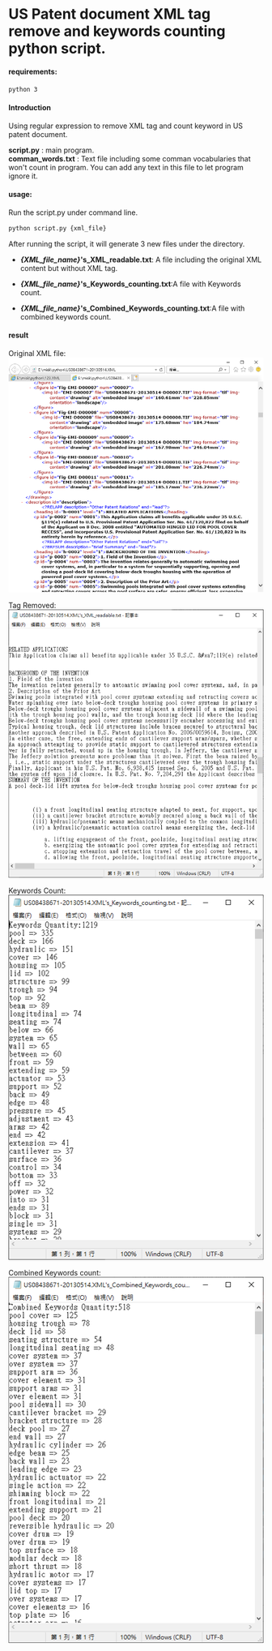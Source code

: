 # US Patent document XML tag remove and keywords counting python script.


#### requirements:
    python 3

#### Introduction
Using regular expression to remove XML tag and count keyword in US patent document.

**script.py** : main program.  
**comman_words.txt** : Text file including some comman vocabularies that won't count in program. You can add any text in this file to let program ignore it.  


#### usage:
Run the script.py under command line.  
```bash
python script.py {xml_file}
```

After running the script, it will generate 3 new files under the directory.  

* ***{XML_file_name}*'s_XML_readable.txt**: A file including the original XML content but without XML tag.  

* ***{XML_file_name}*'s_Keywords_counting.txt**:A file with Keywords count.  

* ***{XML_file_name}*'s_Combined_Keywords_counting.txt**:A file with combined keywords count.  

#### result

Original XML file:  
![orig](XML_orig_file.png)

Tag Removed:  
![rm](tag_removed.png)

Keywords Count:  
![keyword](keyword_count.png)

Combined Keywords count:  
![comb](combine_word_count.png)